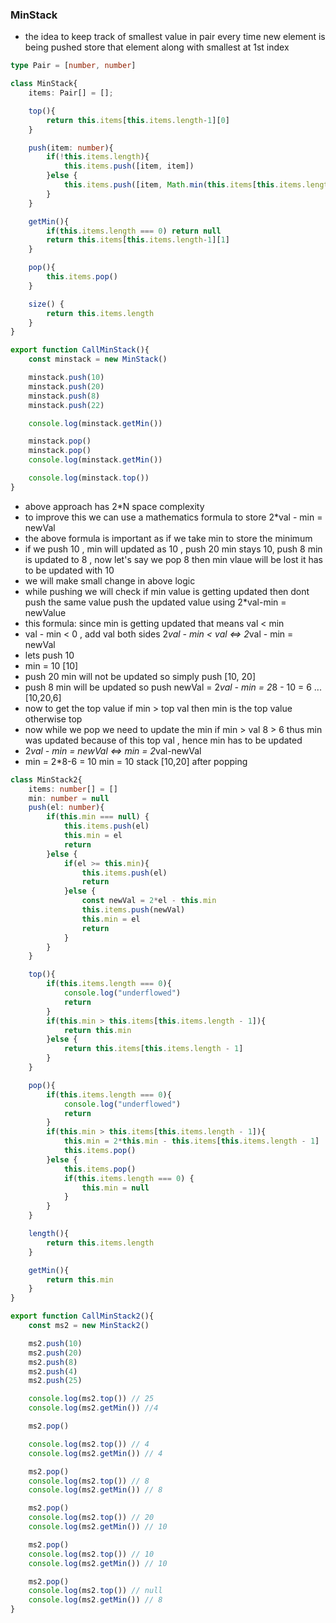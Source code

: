 ### MinStack
- the idea to keep track of smallest value in pair every time new element is being pushed store that element along with smallest at 1st index 

```ts
type Pair = [number, number]

class MinStack{
    items: Pair[] = [];

    top(){
        return this.items[this.items.length-1][0]
    }

    push(item: number){
        if(!this.items.length){
            this.items.push([item, item])
        }else {
            this.items.push([item, Math.min(this.items[this.items.length-1][1], item)])
        }
    }

    getMin(){
        if(this.items.length === 0) return null
        return this.items[this.items.length-1][1]
    }

    pop(){
        this.items.pop()
    }

    size() {
        return this.items.length
    }
}

export function CallMinStack(){
    const minstack = new MinStack()

    minstack.push(10)
    minstack.push(20)
    minstack.push(8)
    minstack.push(22)

    console.log(minstack.getMin())

    minstack.pop()
    minstack.pop()
    console.log(minstack.getMin())

    console.log(minstack.top())
}

```

- above approach has 2*N space complexity
- to improve this we can use a mathematics formula to store 2*val - min = newVal
- the above formula is important as if we take min to store the minimum
- if we push 10 , min will updated as 10 , push 20 min stays 10, push 8 min is updated to 8 , now let's say we pop 8 then min vlaue will be lost it has to be updated with 10
- we will make small change in above logic
- while pushing we will check if min value is getting updated then dont push the same value push the updated value using 2*val-min = newValue
- this formula: since min is getting updated that means val < min 
- val - min < 0 , add val both sides 2*val - min < val <=> 2*val - min = newVal
- lets push 10
- min = 10 [10]
- push 20 min will not be updated so simply push [10, 20]
- push 8 min will be updated so push newVal = 2*val - min = 2*8 - 10 = 6 ...[10,20,6]
- now to get the top value if min > top val then min is the top value otherwise top
- now while we pop we need to update the min if min > val 8 > 6 thus min was updated because of this top val , hence min has to be updated 
- 2*val - min = newVal <=> min = 2*val-newVal
- min = 2*8-6 = 10 min = 10 stack [10,20] after popping

```ts
class MinStack2{
    items: number[] = []
    min: number = null
    push(el: number){
        if(this.min === null) {
            this.items.push(el)
            this.min = el
            return
        }else {
            if(el >= this.min){
                this.items.push(el)
                return
            }else {
                const newVal = 2*el - this.min
                this.items.push(newVal)
                this.min = el
                return 
            }
        }
    }

    top(){
        if(this.items.length === 0){
            console.log("underflowed")
            return
        }
        if(this.min > this.items[this.items.length - 1]){
            return this.min
        }else {
            return this.items[this.items.length - 1]
        }
    }

    pop(){
        if(this.items.length === 0){
            console.log("underflowed")
            return
        }
        if(this.min > this.items[this.items.length - 1]){
            this.min = 2*this.min - this.items[this.items.length - 1]
            this.items.pop()
        }else {
            this.items.pop()
            if(this.items.length === 0) {
                this.min = null
            }
        }
    }

    length(){
        return this.items.length
    }

    getMin(){
        return this.min
    }
}

export function CallMinStack2(){
    const ms2 = new MinStack2()

    ms2.push(10)
    ms2.push(20)
    ms2.push(8)
    ms2.push(4)
    ms2.push(25)

    console.log(ms2.top()) // 25
    console.log(ms2.getMin()) //4

    ms2.pop()

    console.log(ms2.top()) // 4
    console.log(ms2.getMin()) // 4

    ms2.pop()
    console.log(ms2.top()) // 8
    console.log(ms2.getMin()) // 8

    ms2.pop()
    console.log(ms2.top()) // 20
    console.log(ms2.getMin()) // 10

    ms2.pop()
    console.log(ms2.top()) // 10
    console.log(ms2.getMin()) // 10

    ms2.pop()
    console.log(ms2.top()) // null
    console.log(ms2.getMin()) // 8
}

```

